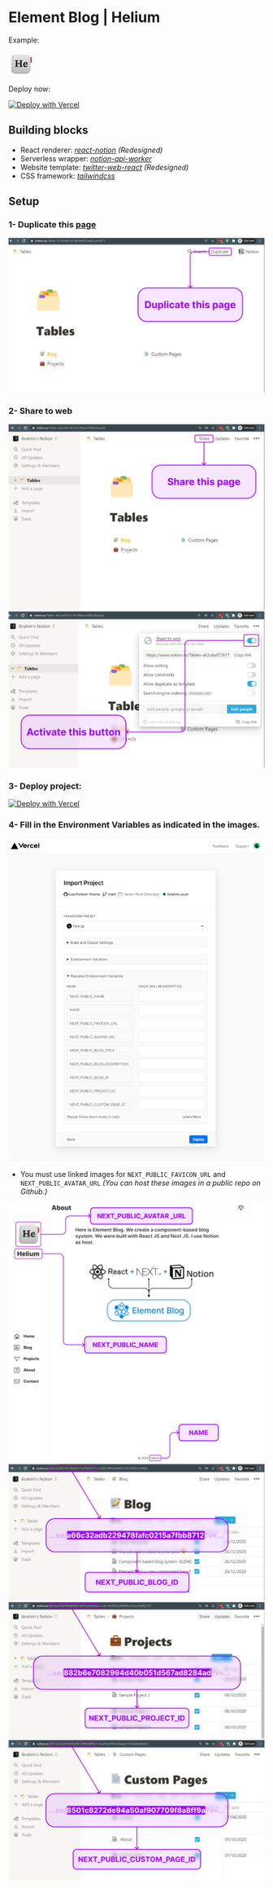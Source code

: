 
# Element Blog  | Helium

Example:

[![Helium Theme Example](https://raw.githubusercontent.com/iuzn/assets/master/Element%20Blog/Theme%20Assets/Favicon/Helium-icon_48x48.png)](https://helium.blog.elementlab.net) 

Deploy now:

[![Deploy with Vercel](https://vercel.com/button)](https://vercel.com/new/git/external?repository-url=https%3A%2F%2Fgithub.com%2Fiuzn%2Fhelium-theme%2Ftree%2Fmain&env=NEXT_PUBLIC_NAME,NAME,NEXT_PUBLIC_FAVICON_URL,NEXT_PUBLIC_AVATAR_URL,NEXT_PUBLIC_BLOG_TITLE,NEXT_PUBLIC_BLOG_DESCRIPTION,NEXT_PUBLIC_BLOG_ID,NEXT_PUBLIC_PROJECT_ID,NEXT_PUBLIC_CUSTOM_PAGE_ID&envDescription=Please%20follow%20learn%20more%20to%20help&envLink=https%3A%2F%2Fgithub.com%2Fiuzn%2Fhelium-theme%2Fblob%2Fmain%2FREADME.md)

## Building blocks
- React renderer: [*react-notion*](https://github.com/splitbee/react-notion)  *(Redesigned)*
- Serverless wrapper: [*notion-api-worker*](https://github.com/splitbee/notion-api-worker) 
- Website template: [*twitter-web-react*](https://github.com/ademilter/twitter-web-react) *(Redesigned)*
- CSS framework: [*tailwindcss*](https://github.com/tailwindlabs/tailwindcss)

## Setup
### 1- Duplicate this  [page](https://www.notion.so/elementlab/Tables-7378cd4912a14b099a23ada31cbd1871)
![enter image description here](https://raw.githubusercontent.com/iuzn/assets/master/Element%20Blog/Introduction/step-1.png)

### 2- Share to web
![Share this page](https://raw.githubusercontent.com/iuzn/assets/master/Element%20Blog/Introduction/step-2.png)![Activate "Share to web" button](https://raw.githubusercontent.com/iuzn/assets/master/Element%20Blog/Introduction/step-3.png)
### 3- Deploy project:
[![Deploy with Vercel](https://vercel.com/button)](https://vercel.com/new/git/external?repository-url=https%3A%2F%2Fgithub.com%2Fiuzn%2Fhelium-theme%2Ftree%2Fmain&env=NEXT_PUBLIC_NAME,NAME,NEXT_PUBLIC_FAVICON_URL,NEXT_PUBLIC_AVATAR_URL,NEXT_PUBLIC_BLOG_TITLE,NEXT_PUBLIC_BLOG_DESCRIPTION,NEXT_PUBLIC_BLOG_ID,NEXT_PUBLIC_PROJECT_ID,NEXT_PUBLIC_CUSTOM_PAGE_ID&envDescription=Please%20follow%20learn%20more%20to%20help&envLink=https%3A%2F%2Fgithub.com%2Fiuzn%2Fhelium-theme%2Fblob%2Fmain%2FREADME.md)
### 4- Fill in the Environment Variables as indicated in the images.
![enter image description here](https://raw.githubusercontent.com/iuzn/assets/master/Element%20Blog/Introduction/vercel-import.png)
- You must use linked images for  `NEXT_PUBLIC_FAVICON_URL` and `NEXT_PUBLIC_AVATAR_URL`
*(You can host these images in a public repo on Github.)*

![enter image description here](https://raw.githubusercontent.com/iuzn/assets/master/Element%20Blog/Introduction/environment-variables.png)
![Blog ID](https://raw.githubusercontent.com/iuzn/assets/master/Element%20Blog/Introduction/step-4.png)
![Project ID](https://raw.githubusercontent.com/iuzn/assets/master/Element%20Blog/Introduction/step-5.png)
![Custom Page ID](https://raw.githubusercontent.com/iuzn/assets/master/Element%20Blog/Introduction/step-6.png)
